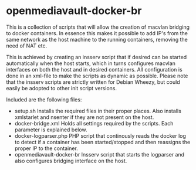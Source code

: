 # openmediavault-docker-br
This is a collection of scripts that will allow the creation of macvlan bridging to docker containers. In essence this makes it possible to add IP's from the same network as the host machine to the running containers, removing the need of NAT etc.

This is achieved by creating an insserv script that if desired can be started automatically when the host starts, which in turns configures macvlan interfaces on both the host and in desired containers. All configuration is done in an xml-file to make the scripts as dynamic as possible. Please note that the insserv scripts are strictly written for Debian Wheezy, but could easily be adopted to other init script versions.

Included are the following files:
* setup.sh  Installs the required files in their proper places. Also installs xmlstarlet and nsenter if they are not present on the host.
* docker-bridge.xml Holds all settings required by the scripts. Each parameter is explained below.
* docker-logparser.php  PHP script that continously reads the docker log to detect if a container has been started/stopped and then reassigns the proper IP to the container.
* openmediavault-docker-br Insserv script that starts the logparser and also configures bridging interface on the host.
